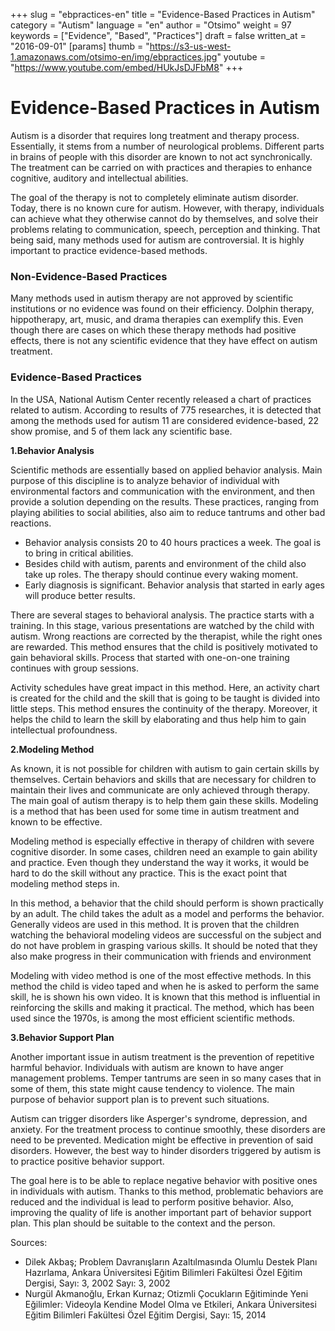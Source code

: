 +++
slug = "ebpractices-en"
title = "Evidence-Based Practices in Autism"
category = "Autism"
language = "en"
author = "Otsimo"
weight = 97
keywords = ["Evidence", "Based", "Practices"]
draft = false
written_at = "2016-09-01"
[params]
thumb = "https://s3-us-west-1.amazonaws.com/otsimo-en/img/ebpractices.jpg"
youtube = "https://www.youtube.com/embed/HUkJsDJFbM8"
+++
# Evidence-Based Practices in Autism

Autism is a disorder that requires long treatment and therapy process. Essentially, it stems from a number of neurological problems. Different parts in brains of people with this disorder are known to not act synchronically. The treatment can be carried on with practices and therapies to enhance cognitive, auditory and intellectual abilities.

The goal of the therapy is not to completely eliminate autism disorder. Today, there is no known cure for autism. However, with therapy, individuals can achieve what they otherwise cannot do by themselves, and solve their problems relating to communication, speech, perception and thinking. That being said, many methods used for autism are controversial. It is highly important to practice evidence-based methods.

### Non-Evidence-Based Practices

Many methods used in autism therapy are not approved by scientific institutions or no evidence was found on their efficiency. Dolphin therapy, hippotherapy, art, music, and drama therapies can exemplify this. Even though there are cases on which these therapy methods had positive effects, there is not any scientific evidence that they have effect on autism treatment.

### Evidence-Based Practices

In the USA, National Autism Center recently released a chart of practices related to autism. According to results of 775 researches, it is detected that among the methods used for autism 11 are considered evidence-based, 22 show promise, and 5 of them lack any scientific base.

**1.Behavior Analysis**

Scientific methods are essentially based on applied behavior analysis. Main purpose of this discipline is to analyze behavior of individual with environmental factors and communication with the environment, and then provide a solution depending on the results. These practices, ranging from playing abilities to social abilities, also aim to reduce tantrums and other bad reactions.

- Behavior analysis consists 20 to 40 hours practices a week. The goal is to bring in critical abilities.
- Besides child with autism, parents and environment of the child also take up roles. The therapy should continue every waking moment.
- Early diagnosis is significant. Behavior analysis that started in early ages will produce better results.

There are several stages to behavioral analysis. The practice starts with a training. In this stage, various presentations are watched by the child with autism. Wrong reactions are corrected by the therapist, while the right ones are rewarded. This method ensures that the child is positively motivated to gain behavioral skills. Process that started with one-on-one training continues with group sessions.

Activity schedules have great impact in this method. Here, an activity chart is created for the child and the skill that is going to be taught is divided into little steps. This method ensures the continuity of the therapy.  Moreover, it helps the child to learn the skill by elaborating and thus help him to gain intellectual profoundness.

**2.Modeling Method**

As known, it is not possible for children with autism to gain certain skills by themselves. Certain behaviors and skills that are necessary for children to maintain their lives and communicate are only achieved through therapy. The main goal of autism therapy is to help them gain these skills. Modeling is a method that has been used for some time in autism treatment and known to be effective.

Modeling method is especially effective in therapy of children with severe cognitive disorder. In some cases, children need an example to gain ability and practice. Even though they understand the way it works, it would be hard to do the skill without any practice. This is the exact point that modeling method steps in.

In this method, a behavior that the child should perform is shown practically by an adult. The child takes the adult as a model and performs the behavior. Generally videos are used in this method. It is proven that the children watching the behavioral modeling videos are successful on the subject and do not have problem in grasping various skills. It should be noted that they also make progress in their communication with friends and environment

Modeling with video method is one of the most effective methods. In this method the child is video taped and when he is asked to perform the same skill, he is shown his own video. It is known that this method is influential in reinforcing the skills and making it practical. The method, which has been used since the 1970s, is among the most efficient scientific methods.

**3.Behavior Support Plan**

Another important issue in autism treatment is the prevention of repetitive harmful behavior. Individuals with autism are known to have anger management problems. Temper tantrums are seen in so many cases that in some of them, this state might cause tendency to violence. The main purpose of behavior support plan is to prevent such situations.

Autism can trigger disorders like Asperger&#39;s syndrome, depression, and anxiety. For the treatment process to continue smoothly, these disorders are need to be prevented. Medication might be effective in prevention of said disorders. However, the best way to hinder disorders triggered by autism is to practice positive behavior support.

The goal here is to be able to replace negative behavior with positive ones in individuals with autism. Thanks to this method, problematic behaviors are reduced and the individual is lead to perform positive behavior. Also, improving the quality of life is another important part of behavior support plan. This plan should be suitable to the context and the person.

Sources:

- Dilek Akbaş;  Problem Davranışların Azaltılmasında Olumlu Destek Planı Hazırlama, Ankara Üniversitesi Eğitim Bilimleri Fakültesi Özel Eğitim Dergisi, Sayı: 3, 2002  Sayı: 3, 2002
- Nurgül Akmanoğlu, Erkan Kurnaz;  Otizmli Çocukların Eğitiminde Yeni Eğilimler: Videoyla Kendine Model Olma ve Etkileri, Ankara Üniversitesi Eğitim Bilimleri Fakültesi Özel Eğitim Dergisi, Sayı: 15, 2014
